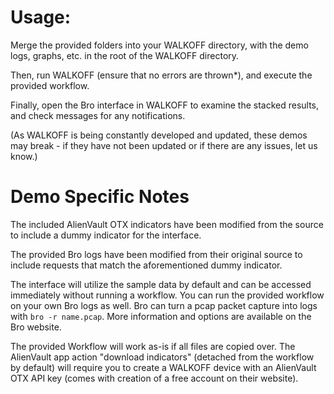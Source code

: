 Usage:
======

Merge the provided folders into your WALKOFF directory, with the demo logs, graphs, etc. in the root of the WALKOFF directory.

Then, run WALKOFF (ensure that no errors are thrown\*), and execute the provided workflow.

Finally, open the Bro interface in WALKOFF to examine the stacked results, and check messages for any notifications.

(As WALKOFF is being constantly developed and updated, these demos may break - if they have not been updated or if there are any issues, let us know.)

Demo Specific Notes
===================

The included AlienVault OTX indicators have been modified from the source to include a dummy indicator for the interface.

The provided Bro logs have been modified from their original source to include requests that match the aforementioned dummy indicator.

The interface will utilize the sample data by default and can be accessed immediately without running a workflow. You can run the provided workflow on your own Bro logs as well. Bro can turn a pcap packet capture into logs with `bro -r name.pcap`. More information and options are available on the Bro website.

The provided Workflow will work as-is if all files are copied over. The AlienVault app action "download indicators" (detached from the workflow by default) will require you to create a WALKOFF device with an AlienVault OTX API key (comes with creation of a free account on their website).